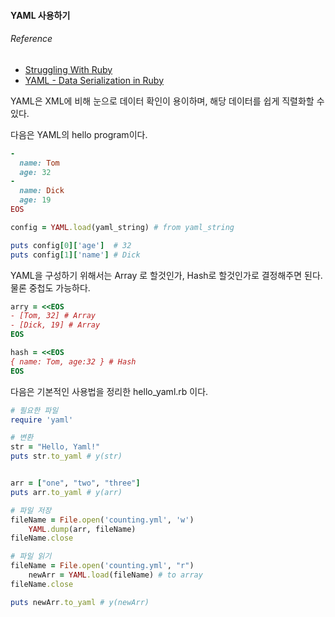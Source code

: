 #### YAML 사용하기

###### Reference
 - [Struggling With Ruby](http://strugglingwithruby.blogspot.kr/2008/10/yaml.html?m=1)
 - [YAML - Data Serialization in Ruby](http://csc.columbusstate.edu/woolbright/class/swatson.pdf)

YAML은 XML에 비해 눈으로 데이터 확인이 용이하며, 해당 데이터를 쉽게 직렬화할 수 있다.

다음은 YAML의 hello program이다.

```ruby
-
  name: Tom
  age: 32
-
  name: Dick
  age: 19  
EOS

config = YAML.load(yaml_string)	# from yaml_string

puts config[0]['age']  # 32
puts config[1]['name'] # Dick
```

YAML을 구성하기 위해서는 Array 로 할것인가, Hash로 할것인가로 결정해주면 된다. 물론 중첩도 가능하다.
```ruby
arry = <<EOS
- [Tom, 32] # Array
- [Dick, 19] # Array
EOS

hash = <<EOS
{ name: Tom, age:32 } # Hash
EOS
```

다음은 기본적인 사용법을 정리한 hello_yaml.rb 이다.
```ruby
# 필요한 파일
require 'yaml'

# 변환
str = "Hello, Yaml!"
puts str.to_yaml # y(str)


arr = ["one", "two", "three"]
puts arr.to_yaml # y(arr)

# 파일 저장
fileName = File.open('counting.yml', 'w')
	YAML.dump(arr, fileName)
fileName.close

# 파일 읽기
fileName = File.open('counting.yml', "r")
	newArr = YAML.load(fileName) # to array
fileName.close

puts newArr.to_yaml # y(newArr)
```